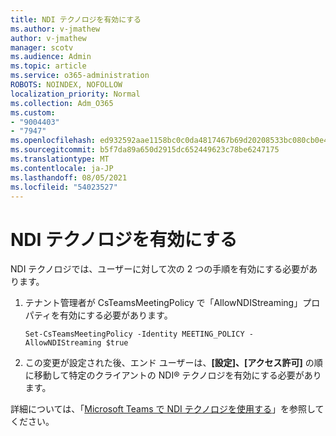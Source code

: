 ```yaml
---
title: NDI テクノロジを有効にする
ms.author: v-jmathew
author: v-jmathew
manager: scotv
ms.audience: Admin
ms.topic: article
ms.service: o365-administration
ROBOTS: NOINDEX, NOFOLLOW
localization_priority: Normal
ms.collection: Adm_O365
ms.custom:
- "9004403"
- "7947"
ms.openlocfilehash: ed932592aae1158bc0c0da4817467b69d20208533bc080cb0e424f552af8601a
ms.sourcegitcommit: b5f7da89a650d2915dc652449623c78be6247175
ms.translationtype: MT
ms.contentlocale: ja-JP
ms.lasthandoff: 08/05/2021
ms.locfileid: "54023527"
---
```

# <a name="turn-on-ndi-technology"></a>NDI テクノロジを有効にする

NDI テクノロジでは、ユーザーに対して次の 2 つの手順を有効にする必要があります。

1. テナント管理者が CsTeamsMeetingPolicy で「AllowNDIStreaming」プロパティを有効にする必要があります。

    `Set-CsTeamsMeetingPolicy -Identity MEETING_POLICY -AllowNDIStreaming $true`

2. この変更が設定された後、エンド ユーザーは、**[設定]、[アクセス許可]** の順に移動して特定のクライアントの NDI® テクノロジを有効にする必要があります。

詳細については、「[Microsoft Teams で NDI テクノロジを使用する](https://docs.microsoft.com/microsoftteams/use-ndi-in-meetings)」を参照してください。
